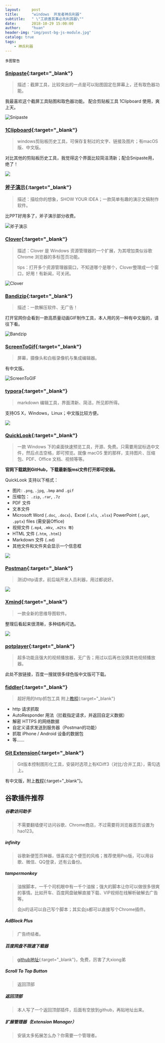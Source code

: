 ```yaml
---
layout:     post
title:      "windows  开发者神兵利器"
subtitle:   " \"工欲善其事必先利其器\""
date:       2018-10-29 15:00:00
author:     "huan"
header-img: "img/post-bg-js-module.jpg"
catalog: true
tags:
    - 神兵利器
---
```



`多图警告`

<i class="fal fa-angry"></i>

### [Snipaste](https://zh.snipaste.com/index.html){:target="_blank"}

> 描述：截屏工具，比较突出的一点是可以贴图固定在屏幕上，还有取色器功能。
>

我最喜欢这个截屏工具贴图和取色器功能。 配合剪贴板工具 1Clipboard 使用，爽上天。

![Snipaste](https://i.loli.net/2018/10/29/5bd66e2ec2be4.gif)



### [1Clipboard](http://1clipboard.io/){:target="_blank"}

> windows剪贴板历史工具，可保存复制过的文字、链接及图片；有macOS版、中文版。 
>

对比其他的剪贴板历史工具，我觉得这个界面比较简洁清新；配合Snipaste用，绝了！

![](https://i.loli.net/2018/10/29/5bd672bf733c7.jpg)



### [斧子演示]( http://www.axeslide.com/){:target="_blank"}

> 描述：描绘你的想象，SHOW YOUR IDEA；一款简单有趣的演示文稿制作软件。

比PPT好用多了，斧子演示部分收费。

![斧子演示](https://i.loli.net/2018/10/29/5bd66a02991a9.gif)



### [Clover](http://cn.ejie.me/){:target="_blank"}

> 描述：Clover 是 Windows 资源管理器的一个扩展，为其增加类似谷歌 Chrome 浏览器的多标签页功能。
>
>  tips：打开多个资源管理器窗口，不知道哪个是哪个，Clover整理成一个窗口，好用！有新闻，可关闭。

![Clover](https://i.loli.net/2018/10/29/5bd66b951dfd6.gif)



### [Bandizip](http://www.bandisoft.com/){:target="_blank"}

> 描述：一款解压软件、无广告！

打开官网你会看到一款高质量动画GIF制作工具，本人用的另一种有中文版的，请往下看。

![Bandzip](https://i.loli.net/2018/10/29/5bd672318ae04.jpg)





### [ScreenToGif](https://www.screentogif.com/?l=zh_cn){:target="_blank"}

> 屏幕，摄像头和白板录像机与集成编辑器。   

有中文版。

![ScreenToGIF](https://i.loli.net/2018/10/29/5bd6719fdf3ea.png)



### [typora](https://typora.io/){:target="_blank"}

> markdown 编辑工具，界面清新、简洁，所见即所得。

支持OS X，Windows，Linux；中文版比较方便。

![](https://i.loli.net/2018/10/29/5bd6789ba4355.gif)



### [QuickLook](https://pooi.moe/QuickLook/){:target="_blank"}

> 一款 Windows 下的桌面快速预览工具，开源、免费。只需要用鼠标选中文件，然后点击空格，即可预览。就像 macOS 里的那样，支持图片、压缩包、PDF、Office 文档、视频等等。

**官网下载跳到GitHub，下载最新版msi文件打开即可安装。**

QuickLook 支持以下格式：

- 图片: `.png`, `.jpg`, `.bmp` and `.gif`
- 压缩包： `.zip`, `.rar`, `.7z`
- PDF 文件
- 文本文件
- Microsoft Word (`.doc`, `.docx`)、Excel (`.xls`, `.xlsx`) PowerPoint (`.ppt`, `.pptx`) files (需安装Office)
- 视频文件 (`.mp4`, `.mkv`, `.m2ts 等`)
- HTML 文件 (`.htm`, `.html`)
- Markdown 文件 (`.md`)
- 其他文件和文件夹会显示一个信息框

![](https://pooi.moe/QuickLook/sample.gif?3)



### [Postman](https://www.getpostman.com/){:target="_blank"}

> 测试http请求，前后端开发人员利器，用过都说好。

![](https://i.loli.net/2018/10/29/5bd683d8d9cf4.jpg)



### [Xmind](https://www.xmind.cn/download/){:target="_blank"}

> 一款全新的思维导图软件。

整理后看起来很清晰，多种结构可选。



![](https://s3.cn-north-1.amazonaws.com.cn/assets.xmind.cn/www/assets/images/xmind8-pro/banner/img_8_heroimg@2x-0d2e865253.png)



### [potplayer](http://buhuibaidu.me/?s=potplayer){:target="_blank"}

> 超多功能且强大的视频播放器，无广告；用过以后再也没换其他视频播放器。

此处不放链接，百度一搜就很多绿色版中文版可下载。



### [fiddler](https://www.telerik.com/fiddler){:target="_blank"}

> 超好用的http抓包工具   附上[教程](http://www.hangge.com/blog/cache/detail_1697.html){:target="_blank"}

- http 请求抓取
- AutoResponder 用法（拦截指定请求，并返回自定义数据）
- 解密 HTTPS 的网络数据
- 自定义请求发送到服务器（Postman的功能）
- 抓取 iPhone / Android 设备的数据包
- 等......



### [Git Extension](https://sourceforge.net/projects/gitextensions/){:target="_blank"}

> Git版本控制图形化工具，安装时选项上有KDiff3（对比/合并工具），需勾选上。

有中文版，附上[教程](https://www.cnblogs.com/sumuncle/p/7675921.html){:target="_blank"}。





## 谷歌插件推荐

##### 谷歌访问助手

> 不需要翻墙便可访问谷歌、Chrome商店，不过需要将浏览器首页设置为 hao123。

##### infinity

> 谷歌新便签页神器，很喜欢这个便签的风格；推荐使用Pro版，可以用谷歌、微信、QQ登录，还有云备份。

##### tampermonkey

> 油猴脚本，一千个司机眼中有一千个油猴；强大的脚本让你可以做很多很爽的事情。比如开车、百度网盘破解直接下载、VIP视频在线解析破解去广告等。
>
> 会js的话可以自己写个脚本；其实会js都可以直接写个Chrome插件。

##### AdBlock Plus

> 广告终结者。

##### 百度网盘不限速下载器

> [github地址](https://github.com/high-speed-downloader/high-speed-downloader){:target="_blank"}，免费，厉害了大xiong弟

##### Scroll To Top Button

> 返回顶部

##### 返回顶部

> 本人写了一个返回顶部插件，后面有空放到github，再贴地址出来。

##### 扩展管理器（Extension Manager）

> 安装太多拓展怎么办？你需要一个管理者。

